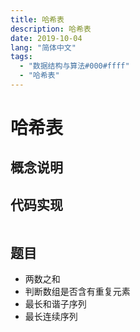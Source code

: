 ```yaml
---
title: 哈希表
description: 哈希表
date: 2019-10-04
lang: "简体中文"
tags:
  - "数据结构与算法#000#ffff"
  - "哈希表"
---
```


# 哈希表

## 概念说明

## 代码实现

```ts

```

## 题目

- 两数之和
- 判断数组是否含有重复元素
- 最长和谐子序列
- 最长连续序列
